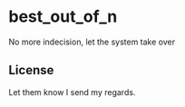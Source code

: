# best_out_of_n
No more indecision, let the system take over


License
------
Let them know I send my regards.
